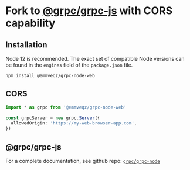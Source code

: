 # Fork to [@grpc/grpc-js](https://www.npmjs.com/package/@grpc/grpc-js) with CORS capability

## Installation

Node 12 is recommended. The exact set of compatible Node versions can be found in the `engines` field of the `package.json` file.

```sh
npm install @emmveqz/grpc-node-web
```

## CORS

```typescript
import * as grpc from '@emmveqz/grpc-node-web'

const grpcServer = new grpc.Server({
  allowedOrigin: 'https://my-web-browser-app.com',
})
```

## @grpc/grpc-js

For a complete documentation, see github repo: [`grpc/grpc-node`](https://github.com/grpc/grpc-node/tree/master/packages/grpc-js/README.md)
